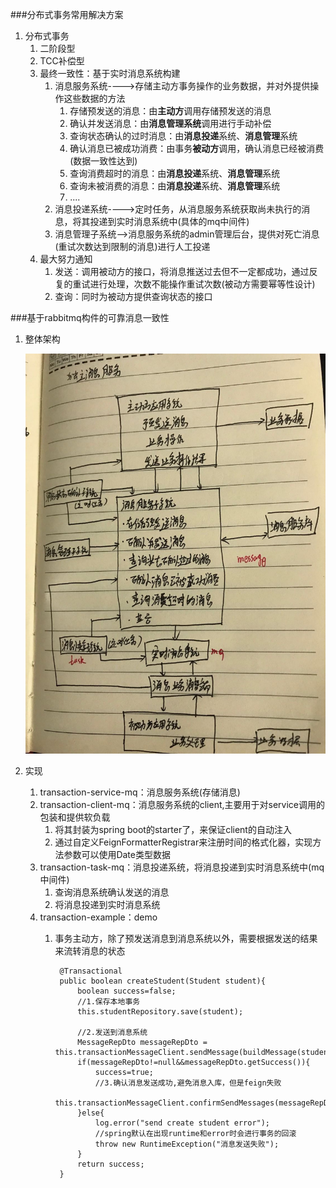 ###分布式事务常用解决方案
1. 分布式事务
	1. 二阶段型
	2. TCC补偿型
	3. 最终一致性：基于实时消息系统构建
		1. 消息服务系统---->存储主动方事务操作的业务数据，并对外提供操作这些数据的方法
			1. 存储预发送的消息：由**主动方**调用存储预发送的消息
			2. 确认并发送消息：由**消息管理系统**调用进行手动补偿
			3. 查询状态确认的过时消息：由**消息投递**系统、**消息管理**系统
			4. 确认消息已被成功消费：由事务**被动方**调用，确认消息已经被消费(数据一致性达到)
			5. 查询消费超时的消息：由**消息投递**系统、**消息管理**系统
			6. 查询未被消费的消息：由**消息投递**系统、**消息管理**系统
			7. .... 
		2. 消息投递系统---->定时任务，从消息服务系统获取尚未执行的消息，将其投递到实时消息系统中(具体的mq中间件) 
		3. 消息管理子系统-->消息服务系统的admin管理后台，提供对死亡消息(重试次数达到限制的消息)进行人工投递
	4. 最大努力通知
		1. 发送：调用被动方的接口，将消息推送过去但不一定都成功，通过反复的重试进行处理，次数不能操作重试次数(被动方需要幂等性设计)  
		2. 查询：同时为被动方提供查询状态的接口

###基于rabbitmq构件的可靠消息一致性
1. 整体架构

	![](pic/reliable-sources.jpeg)
2. 实现
	1. transaction-service-mq：消息服务系统(存储消息)
	2. transaction-client-mq：消息服务系统的client,主要用于对service调用的包装和提供软负载
		1. 将其封装为spring boot的starter了，来保证client的自动注入
		2. 通过自定义FeignFormatterRegistrar来注册时间的格式化器，实现方法参数可以使用Date类型数据 
	3. transaction-task-mq：消息投递系统，将消息投递到实时消息系统中(mq中间件) 
		1. 查询消息系统确认发送的消息
		2. 将消息投递到实时消息系统  
	4. transaction-example：demo
		1. 事务主动方，除了预发送消息到消息系统以外，需要根据发送的结果来流转消息的状态
		
				@Transactional
			    public boolean createStudent(Student student){
			        boolean success=false;
			        //1.保存本地事务
			        this.studentRepository.save(student);
			
			        //2.发送到消息系统
			        MessageRepDto messageRepDto = this.transactionMessageClient.sendMessage(buildMessage(student,"student.create"));
			        if(messageRepDto!=null&&messageRepDto.getSuccess()){
			            success=true;
			            //3.确认消息发送成功,避免消息入库，但是feign失败
			            this.transactionMessageClient.confirmSendMessages(messageRepDto.getMessageId());
			        }else{
			            log.error("send create student error");
			            //spring默认在出现runtime和error时会进行事务的回滚
			            throw new RuntimeException("消息发送失败");
			        }
			        return success;
			    } 
